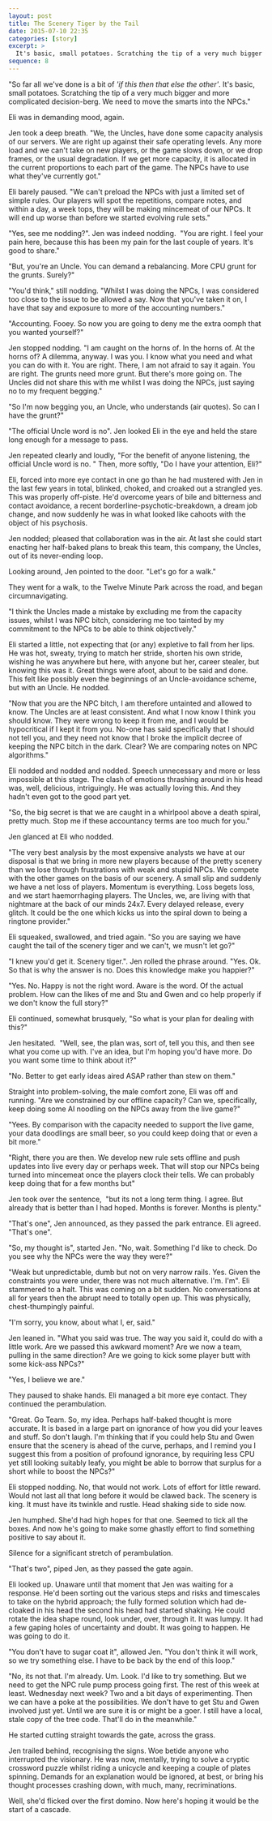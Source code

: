 ```yaml
---
layout: post
title: The Scenery Tiger by the Tail
date: 2015-07-10 22:35
categories: [story]
excerpt: >
  It's basic, small potatoes. Scratching the tip of a very much bigger and more complicated decision-berg. We need to move the smarts into the NPCs.
sequence: 8
---
```

"So far all we've done is a bit of _'if this then that else the other'_. It's basic, small potatoes. Scratching the tip of a very much bigger and more complicated decision-berg. We need to move the smarts into the NPCs."

Eli was in demanding mood, again.

Jen took a deep breath. "We, the Uncles, have done some capacity analysis of our servers. We are right up against their safe operating levels. Any more load and we can't take on new players, or the game slows down, or we drop frames, or the usual degradation. If we get more capacity, it is allocated in the current proportions to each part of the game. The NPCs have to use what they've currently got."

Eli barely paused. "We can't preload the NPCs with just a limited set of simple rules. Our players will spot the repetitions, compare notes, and within a day, a week tops, they will be making mincemeat of our NPCs. It will end up worse than before we started evolving rule sets."

"Yes, see me nodding?". Jen was indeed nodding.  "You are right. I feel your pain here, because this has been my pain for the last couple of years. It's good to share."

"But, you're an Uncle. You can demand a rebalancing. More CPU grunt for the grunts. Surely?"

"You'd think," still nodding. "Whilst I was doing the NPCs, I was considered too close to the issue to be allowed a say. Now that you've taken it on, I have that say and exposure to more of the accounting numbers."

"Accounting. Fooey. So now you are going to deny me the extra oomph that you wanted yourself?"

Jen stopped nodding. "I am caught on the horns of. In the horns of. At the horns of? A dilemma, anyway. I was you. I know what you need and what you can do with it. You are right. There, I am not afraid to say it again. You are right. The grunts need more grunt. But there's more going on. The Uncles did not share this with me whilst I was doing the NPCs, just saying no to my frequent begging."

"So I'm now begging you, an Uncle, who understands (air quotes). So can I have the grunt?"

"The official Uncle word is no". Jen looked Eli in the eye and held the stare long enough for a message to pass.

Jen repeated clearly and loudly, "For the benefit of anyone listening, the official Uncle word is no. "
Then, more softly, "Do I have your attention, Eli?"

Eli, forced into more eye contact in one go than he had mustered with Jen in the last few years in total, blinked, choked, and croaked out a strangled yes. This was properly off-piste. He'd overcome years of bile and bitterness and contact avoidance, a recent borderline-psychotic-breakdown, a dream job change, and now suddenly he was in what looked like cahoots with the object of his psychosis.

Jen nodded; pleased that collaboration was in the air. At last she could start enacting her half-baked plans to break this team, this company, the Uncles, out of its never-ending loop.

Looking around, Jen pointed to the door. "Let's go for a walk."

They went for a walk, to the Twelve Minute Park across the road, and began circumnavigating.

"I think the Uncles made a mistake by excluding me from the capacity issues, whilst I was NPC bitch, considering me too tainted by my commitment to the NPCs to be able to think objectively."

Eli started a little, not expecting that (or any) expletive to fall from her lips. He was hot, sweaty, trying to match her stride, shorten his own stride, wishing he was anywhere but here, with anyone but her, career stealer, but knowing this was it. Great things were afoot, about to be said and done. This felt like possibly even the beginnings of an Uncle-avoidance scheme, but with an Uncle. He nodded.

"Now that you are the NPC bitch, I am therefore untainted and allowed to know. The Uncles are at least consistent. And what I now know I think you should know. They were wrong to keep it from me, and I would be hypocritical if I kept it from you. No-one has said specifically that I should not tell you, and they need not know that I broke the implicit decree of keeping the NPC bitch in the dark. Clear? We are comparing notes on NPC algorithms."

Eli nodded and nodded and nodded. Speech unnecessary and more or less impossible at this stage. The clash of emotions thrashing around in his head was, well, delicious, intriguingly. He was actually loving this. And they hadn't even got to the good part yet.

"So, the big secret is that we are caught in a whirlpool above a death spiral, pretty much. Stop me if these accountancy terms are too much for you."

Jen glanced at Eli who nodded.

"The very best analysis by the most expensive analysts we have at our disposal is that we bring in more new players because of the pretty scenery than we lose through frustrations with weak and stupid NPCs. We compete with the other games on the basis of our scenery. A small slip and suddenly we have a net loss of players. Momentum is everything. Loss begets loss, and we start haemorrhaging players. The Uncles, we, are living with that nightmare at the back of our minds 24x7. Every delayed release, every glitch. It could be the one which kicks us into the spiral down to being a ringtone provider."

Eli squeaked, swallowed, and tried again. "So you are saying we have caught the tail of the scenery tiger and we can't, we musn't let go?"

"I knew you'd get it. Scenery tiger.". Jen rolled the phrase around. "Yes. Ok. So that is why the answer is no. Does this knowledge make you happier?"

"Yes. No. Happy is not the right word. Aware is the word. Of the actual problem. How can the likes of me and Stu and Gwen and co help properly if we don't know the full story?"

Eli continued, somewhat brusquely, "So what is your plan for dealing with this?"

Jen hesitated.  "Well, see, the plan was, sort of, tell you this, and then see what you come up with. I've an idea, but I'm hoping you'd have more. Do you want some time to think about it?"

"No. Better to get early ideas aired ASAP rather than stew on them."

Straight into problem-solving, the male comfort zone, Eli was off and running. "Are we constrained by our offline capacity? Can we, specifically, keep doing some AI noodling on the NPCs away from the live game?"

"Yees. By comparison with the capacity needed to support the live game, your data doodlings are small beer, so you could keep doing that or even a bit more."

"Right, there you are then. We develop new rule sets offline and push updates into live every day or perhaps week. That will stop our NPCs being turned into mincemeat once the players clock their tells. We can probably keep doing that for a few months but"

Jen took over the sentence,  "but its not a long term thing. I agree. But already that is better than I had hoped. Months is forever. Months is plenty."

"That's one", Jen announced, as they passed the park entrance.
Eli agreed. "That's one".

"So, my thought is", started Jen. "No, wait. Something I'd like to check. Do you see why the NPCs were the way they were?"

"Weak but unpredictable, dumb but not on very narrow rails. Yes. Given the constraints you were under, there was not much alternative. I'm. I'm". Eli stammered to a halt. This was coming on a bit sudden. No conversations at all for years then the abrupt need to totally open up. This was physically, chest-thumpingly painful.

"I'm sorry, you know, about what I, er, said."

Jen leaned in. "What you said was true. The way you said it, could do with a little work. Are we passed this awkward moment? Are we now a team, pulling in the same direction? Are we going to kick some player butt with some kick-ass NPCs?"

"Yes, I believe we are."

They paused to shake hands. Eli managed a bit more eye contact. They continued the perambulation.

"Great. Go Team. So, my idea. Perhaps half-baked thought is more accurate. It is based in a large part on ignorance of how you did your leaves and stuff. So don't laugh. I'm thinking that if you could help Stu and Gwen ensure that the scenery is ahead of the curve, perhaps, and I remind you I suggest this from a position of profound ignorance, by requiring less CPU yet still looking suitably leafy, you might be able to borrow that surplus for a short while to boost the NPCs?"

Eli stopped nodding. No, that would not work. Lots of effort for little reward. Would not last all that long before it would be clawed back. The scenery is king. It must have its twinkle and rustle. Head shaking side to side now.

Jen humphed. She'd had high hopes for that one. Seemed to tick all the boxes. And now he's going to make some ghastly effort to find something positive to say about it.

Silence for a significant stretch of perambulation.

"That's two", piped Jen, as they passed the gate again.

Eli looked up. Unaware until that moment that Jen was waiting for a response. He'd been sorting out the various steps and risks and timescales to take on the hybrid approach; the fully formed solution which had de-cloaked in his head the second his head had started shaking. He could rotate the idea shape round, look under, over, through it. It was lumpy. It had a few gaping holes of uncertainty and doubt. It was going to happen. He was going to do it.

"You don't have to sugar coat it", allowed Jen. "You don't think it will work, so we try something else. I have to be back by the end of this loop."

"No, its not that. I'm already. Um. Look. I'd like to try something. But we need to get the NPC rule pump process going first. The rest of this week at least. Wednesday next week? Two and a bit days of experimenting. Then we can have a poke at the possibilities. We don't have to get Stu and Gwen involved just yet. Until we are sure it is or might be a goer. I still have a local, stale copy of the tree code. That'll do in the meanwhile."

He started cutting straight towards the gate, across the grass.

Jen trailed behind, recognising the signs. Woe betide anyone who interrupted the visionary. He was now, mentally, trying to solve a cryptic crossword puzzle whilst riding a unicycle and keeping a couple of plates spinning. Demands for an explanation would be ignored, at best, or bring his thought processes crashing down, with much, many, recriminations.

Well, she'd flicked over the first domino. Now here's hoping it would be the start of a cascade.
